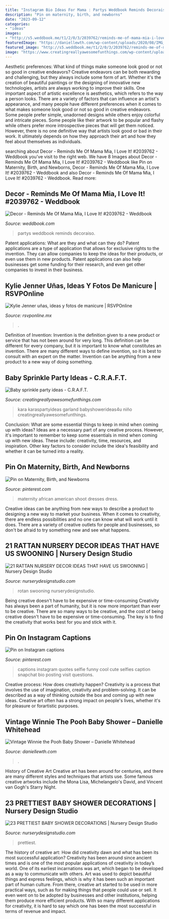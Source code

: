 ```yaml
---
title: "Instagram Bio Ideas For Mama : Partys Weddbook Reminds Decoraiso"
description: "Pin on maternity, birth, and newborns"
date: "2023-09-12"
categories:
- "ideas"
images:
- "http://s5.weddbook.me/t1/2/0/3/2039762/reminds-me-of-mama-mia-i-love-it-wedding-decor-pinterest.jpg"
featuredImage: "https://daniellewth.com/wp-content/uploads/2020/08/IMG_6112-1024x1536.jpg"
featured_image: "http://s5.weddbook.me/t1/2/0/3/2039762/reminds-me-of-mama-mia-i-love-it-wedding-decor-pinterest.jpg"
image: "https://www.creatingreallyawesomefunthings.com/wp-content/uploads/2013/11/rain-25.jpg"
---
```



Aesthetic preferences: What kind of things make someone look good or not so good in creative endeavors?
Creative endeavors can be both rewarding and challenging, but they always include some form of art. Whether it's the creation of beautiful paintings or the designing of innovative new technologies, artists are always working to improve their skills. One important aspect of artistic excellence is aesthetics, which refers to the way a person looks. There are a variety of factors that can influence an artist's appearance, and many people have different preferences when it comes to what makes someone look good or not so good in creative endeavors. Some people prefer simple, unadorned designs while others enjoy colorful and intricate pieces. Some people like their artwork to be popular and flashy while others prefer more introspective pieces that will get them noticed. However, there is no one definitive way that artists look good or bad in their work. It ultimately depends on how they approach their art and how they feel about themselves as individuals.

	

		
searching about Decor - Reminds Me Of Mama Mia, I Love It! #2039762 - Weddbook you've visit to the right web. We have 8 Images about Decor - Reminds Me Of Mama Mia, I Love It! #2039762 - Weddbook like Pin on Maternity, Birth, and Newborns, Decor - Reminds Me Of Mama Mia, I Love It! #2039762 - Weddbook and also Decor - Reminds Me Of Mama Mia, I Love It! #2039762 - Weddbook. Read more:
		
    
## Decor - Reminds Me Of Mama Mia, I Love It! #2039762 - Weddbook

<img loading=lazy src="http://s5.weddbook.me/t1/2/0/3/2039762/reminds-me-of-mama-mia-i-love-it-wedding-decor-pinterest.jpg" onerror="this.onerror=null;this.src='https://tse2.mm.bing.net/th?id=OIP.P4iw9ePMzu0kiBgFPCFF-gHaLP&amp;pid=15.1';" alt="Decor - Reminds Me Of Mama Mia, I Love It! #2039762 - Weddbook">

_Source: weddbook.com_

>partys weddbook reminds decoraiso. 

	

Patent applications: What are they and what can they do?
Patent applications are a type of application that allows for exclusive rights to the invention. They can allow companies to keep the ideas for their products, or even use them in new products. Patent applications can also help businesses get some funding for their research, and even get other companies to invest in their business.

    
## Kylie Jenner Uñas, Ideas Y Fotos De Manicure | RSVPOnline

<img loading=lazy src="https://cdn2.rsvponline.mx/files/rsvp/styles/serie_image_logo/public/images/galleries/2021/1_8.jpg" onerror="this.onerror=null;this.src='https://tse2.mm.bing.net/th?id=OIP.ynt92Bms8mmWB9Su34D_kQHaFj&amp;pid=15.1';" alt="Kylie Jenner uñas, ideas y fotos de manicure | RSVPOnline">

_Source: rsvponline.mx_

>. 

	

Definition of Invention:
Invention is the definition given to a new product or service that has not been around for very long. This definition can be different for every company, but it is important to know what constitutes an invention. There are many different ways to define invention, so it is best to consult with an expert on the matter. Invention can be anything from a new product to a new way of doing something.

    
## Baby Sprinkle Party Ideas - C.R.A.F.T.

<img loading=lazy src="https://www.creatingreallyawesomefunthings.com/wp-content/uploads/2013/11/rain-25.jpg" onerror="this.onerror=null;this.src='https://tse4.mm.bing.net/th?id=OIP.OuUXcDTtcCardYeoOKtBQgHaLH&amp;pid=15.1';" alt="Baby sprinkle party ideas - C.R.A.F.T.">

_Source: creatingreallyawesomefunthings.com_

>kara karaspartyideas garland babyshowerideas4u niño creatingreallyawesomefunthings. 

	

Conclusion: What are some essential things to keep in mind when coming up with ideas?
Ideas are a necessary part of any creative process. However, it's important to remember to keep some essentials in mind when coming up with new ideas. These include: creativity, time, resources, and inspiration. Other key factors to consider include the idea's feasibility and whether it can be turned into a reality.

    
## Pin On Maternity, Birth, And Newborns

<img loading=lazy src="https://i.pinimg.com/736x/8f/2a/af/8f2aaf629e6a0b98959796f5030d6b7c--lace-maternity-dresses-african-americans.jpg" onerror="this.onerror=null;this.src='https://tse1.mm.bing.net/th?id=OIP.9PRPznNtTr6y_gkCUGasdQHaLF&amp;pid=15.1';" alt="Pin on Maternity, Birth, and Newborns">

_Source: pinterest.com_

>maternity african american shoot dresses dress. 

	

Creative ideas can be anything from new ways to describe a product to designing a new way to market your business. When it comes to creativity, there are endless possibilities and no one can know what will work until it does. There are a variety of creative outlets for people and businesses, so don't be afraid to try something new and see what happens.

    
## 21 RATTAN NURSERY DECOR IDEAS THAT HAVE US SWOONING | Nursery Design Studio

<img loading=lazy src="https://www.nurserydesignstudio.com/wp-content/uploads/2020/02/rattan-changing-table-1.png" onerror="this.onerror=null;this.src='https://tse3.mm.bing.net/th?id=OIP.4k4iMsAQr_3XyTePYgQwyAHaLH&amp;pid=15.1';" alt="21 RATTAN NURSERY DECOR IDEAS THAT HAVE US SWOONING | Nursery Design Studio">

_Source: nurserydesignstudio.com_

>rotan swooning nurserydesignstudio. 

	

Being creative doesn't have to be expensive or time-consuming
Creativity has always been a part of humanity, but it is now more important than ever to be creative. There are so many ways to be creative, and the cost of being creative doesn't have to be expensive or time-consuming. The key is to find the creativity that works best for you and stick with it.

    
## Pin On Instagram Captions

<img loading=lazy src="https://i.pinimg.com/736x/e7/11/45/e71145a06407adfe083506fead4f0107.jpg" onerror="this.onerror=null;this.src='https://tse3.mm.bing.net/th?id=OIP.HhT6wZJgiLB1WWJUEZygbQHaSh&amp;pid=15.1';" alt="Pin on Instagram captions">

_Source: pinterest.com_

>captions instagram quotes selfie funny cool cute selfies caption snapchat bio posting visit questions. 

	

Creative process: How does creativity happen?
Creativity is a process that involves the use of imagination, creativity and problem-solving. It can be described as a way of thinking outside the box and coming up with new ideas. Creative art often has a strong impact on people's lives, whether it's for pleasure or forartistic purposes.

    
## Vintage Winnie The Pooh Baby Shower – Danielle Whitehead

<img loading=lazy src="https://daniellewth.com/wp-content/uploads/2020/08/IMG_6112-1024x1536.jpg" onerror="this.onerror=null;this.src='https://tse3.mm.bing.net/th?id=OIP.UskuR-Pmu3hZ1mNsW8-78wHaLH&amp;pid=15.1';" alt="Vintage Winnie the Pooh Baby Shower – Danielle Whitehead">

_Source: daniellewth.com_

>. 

	

History of Creative Art
Creative art has been around for centuries, and there are many different styles and techniques that artists use. Some famous creative artworks include the Mona Lisa, Michelangelo's David, and Vincent van Gogh's Starry Night.

    
## 23 PRETTIEST BABY SHOWER DECORATIONS | Nursery Design Studio

<img loading=lazy src="https://www.nurserydesignstudio.com/wp-content/uploads/2020/10/baby-shower-decorations-1.png" onerror="this.onerror=null;this.src='https://tse2.mm.bing.net/th?id=OIP.J6wt5mBCuieFzzdiQkDSLwHaLH&amp;pid=15.1';" alt="23 PRETTIEST BABY SHOWER DECORATIONS | Nursery Design Studio">

_Source: nurserydesignstudio.com_

>prettiest. 

	

The history of creative art: How did creativity dawn and what has been its most successful application?
Creativity has been around since ancient times and is one of the most popular applications of creativity in today’s world. One of its earliest incarnations was art, which began to be developed as a way to communicate with others. Art was used to depict beautiful things and express feelings, which is why it has been such an important part of human culture. From there, creative art started to be used in more practical ways, such as for making things that people could use or sell. It even went on to be adopted by businesses and other institutions, helping them produce more efficient products. With so many different applications for creativity, it is hard to say which one has been the most successful in terms of revenue and impact.

